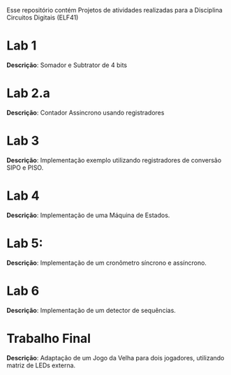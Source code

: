 Esse repositório contém Projetos de atividades realizadas para a Disciplina Circuitos Digitais (ELF41)

# Lab 1
**Descrição**: Somador e Subtrator de 4 bits
# Lab 2.a
**Descrição**: Contador Assincrono usando registradores
# Lab 3
**Descrição**: Implementação exemplo utilizando registradores de conversão SIPO e PISO.
# Lab 4
**Descrição**: Implementação de uma Máquina de Estados.
# Lab 5:
**Descrição**: Implementação de um cronômetro síncrono e assíncrono.
# Lab 6
**Descrição**: Implementação de um detector de sequências.
# Trabalho Final
**Descrição**: Adaptação de um Jogo da Velha para dois jogadores, utilizando matriz de LEDs externa.
